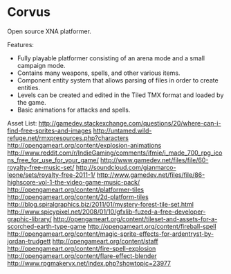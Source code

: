 Corvus
======

Open source XNA platformer.

Features:
- Fully playable platformer consisting of an arena mode and a small campaign mode.
- Contains many weapons, spells, and other various items.
- Component entity system that allows parsing of files in order to create entities.
- Levels can be created and edited in the Tiled TMX format and loaded by the game.
- Basic animations for attacks and spells.

Asset List:
http://gamedev.stackexchange.com/questions/20/where-can-i-find-free-sprites-and-images
http://untamed.wild-refuge.net/rmxpresources.php?characters
http://opengameart.org/content/explosion-animations
http://www.reddit.com/r/IndieGaming/comments/ifmie/i_made_700_rpg_icons_free_for_use_for_your_game/
http://www.gamedev.net/files/file/60-royalty-free-music-set/
http://soundcloud.com/gianmarco-leone/sets/royalty-free-2011-1/
http://www.gamedev.net/files/file/86-highscore-vol-1-the-video-game-music-pack/
http://opengameart.org/content/platformer-tiles 
http://opengameart.org/content/2d-platform-tiles
http://blog.spiralgraphics.biz/2011/01/mystery-forest-tile-set.html
http://www.spicypixel.net/2008/01/10/gfxlib-fuzed-a-free-developer-graphic-library/
http://opengameart.org/content/tileset-and-assets-for-a-scorched-earth-type-game
http://opengameart.org/content/fireball-spell
http://opengameart.org/content/magic-sprite-effects-for-ardentryst-by-jordan-trudgett
http://opengameart.org/content/staff
http://opengameart.org/content/fire-spell-explosion
http://opengameart.org/content/flare-effect-blender
http://www.rpgmakervx.net/index.php?showtopic=23977



